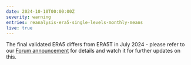 ```yaml
---
date: 2024-10-10T00:00:00Z
severity: warning
entries: reanalysis-era5-single-levels-monthly-means
live: true
---
```

The final validated ERA5 differs from ERA5T in July 2024 - please refer to our
[Forum announcement](https://forum.ecmwf.int/t/final-validated-era5-product-to-differ-from-era5t-in-july-2024/6685)
for details and watch it for further updates on this.   

